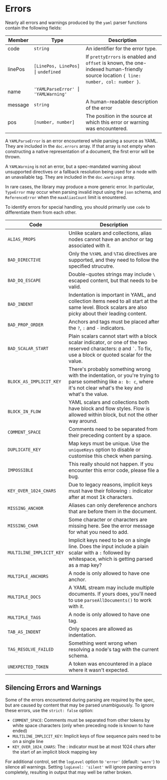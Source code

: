 # Errors

Nearly all errors and warnings produced by the `yaml` parser functions contain the following fields:

| Member  | Type                                 | Description                                                                                                                         |
| ------- | ------------------------------------ | ----------------------------------------------------------------------------------------------------------------------------------- |
| code    | `string`                             | An identifier for the error type.                                                                                                   |
| linePos | `[LinePos, LinePos] ⎮` `undefined`   | If `prettyErrors` is enabled and `offset` is known, the one-indexed human-friendly source location `{ line: number, col: number }`. |
| name    | `'YAMLParseError' ⎮` `'YAMLWarning'` |                                                                                                                                     |
| message | `string`                             | A human-readable description of the error                                                                                           |
| pos     | `[number, number]`                   | The position in the source at which this error or warning was encountered.                                                          |

A `YAMLParseError` is an error encountered while parsing a source as YAML.
They are included in the `doc.errors` array.
If that array is not empty when constructing a native representation of a document, the first error will be thrown.

A `YAMLWarning` is not an error, but a spec-mandated warning about unsupported directives or a fallback resolution being used for a node with an unavailable tag.
They are included in the `doc.warnings` array.

In rare cases, the library may produce a more generic error.
In particular, `TypeError` may occur when parsing invalid input using the `json` schema, and `ReferenceError` when the `maxAliasCount` limit is enountered.

To identify errors for special handling, you should primarily use `code` to differentiate them from each other.

| Code                     | Description                                                                                                                                                                  |
| ------------------------ | ---------------------------------------------------------------------------------------------------------------------------------------------------------------------------- |
| `ALIAS_PROPS`            | Unlike scalars and collections, alias nodes cannot have an anchor or tag associated with it.                                                                                 |
| `BAD_DIRECTIVE`          | Only the `%YAML` and `%TAG` directives are supported, and they need to follow the specified strucutre.                                                                       |
| `BAD_DQ_ESCAPE`          | Double-quotes strings may include `\` escaped content, but that needs to be valid.                                                                                           |
| `BAD_INDENT`             | Indentation is important in YAML, and collection items need to all start at the same level. Block scalars are also picky about their leading content.                        |
| `BAD_PROP_ORDER`         | Anchors and tags must be placed after the `?`, `:` and `-` indicators.                                                                                                       |
| `BAD_SCALAR_START`       | Plain scalars cannot start with a block scalar indicator, or one of the two reserved characters: `@` and <code>`</code>. To fix, use a block or quoted scalar for the value. |
| `BLOCK_AS_IMPLICIT_KEY`  | There's probably something wrong with the indentation, or you're trying to parse something like `a: b: c`, where it's not clear what's the key and what's the value.         |
| `BLOCK_IN_FLOW`          | YAML scalars and collections both have block and flow styles. Flow is allowed within block, but not the other way around.                                                    |
| `COMMENT_SPACE`          | Comments need to be separated from their preceding content by a space.                                                                                                       |
| `DUPLICATE_KEY`          | Map keys must be unique. Use the `uniqueKeys` option to disable or customise this check when parsing.                                                                        |
| `IMPOSSIBLE`             | This really should not happen. If you encounter this error code, please file a bug.                                                                                          |
| `KEY_OVER_1024_CHARS`    | Due to legacy reasons, implicit keys must have their following `:` indicator after at most 1k characters.                                                                    |
| `MISSING_ANCHOR`         | Aliases can only dereference anchors that are before them in the document.                                                                                                   |
| `MISSING_CHAR`           | Some character or characters are missing here. See the error message for what you need to add.                                                                               |
| `MULTILINE_IMPLICIT_KEY` | Implicit keys need to be on a single line. Does the input include a plain scalar with a `:` followed by whitespace, which is getting parsed as a map key?                    |
| `MULTIPLE_ANCHORS`       | A node is only allowed to have one anchor.                                                                                                                                   |
| `MULTIPLE_DOCS`          | A YAML stream may include multiple documents. If yours does, you'll need to use `parseAllDocuments()` to work with it.                                                       |
| `MULTIPLE_TAGS`          | A node is only allowed to have one tag.                                                                                                                                      |
| `TAB_AS_INDENT`          | Only spaces are allowed as indentation.                                                                                                                                      |
| `TAG_RESOLVE_FAILED`     | Something went wrong when resolving a node's tag with the current schema.                                                                                                    |
| `UNEXPECTED_TOKEN`       | A token was encountered in a place where it wasn't expected.                                                                                                                 |

## Silencing Errors and Warnings

Some of the errors encountered during parsing are required by the spec, but are caused by content that may be parsed unambiguously.
To ignore these errors, use the `strict: false` option:

- `COMMENT_SPACE`: Comments must be separated from other tokens by white space characters (only when preceding node is known to have ended)
- `MULTILINE_IMPLICIT_KEY`: Implicit keys of flow sequence pairs need to be on a single line
- `KEY_OVER_1024_CHARS`: The : indicator must be at most 1024 chars after the start of an implicit block mapping key

For additional control, set the `logLevel` option to `'error'` (default: `'warn'`) to silence all warnings.
Setting `logLevel: 'silent'` will ignore parsing errors completely, resulting in output that may well be rather broken.

